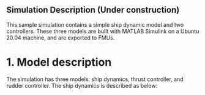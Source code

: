 ## Simulation Description (Under construction)
This sample simulation contains a simple ship dynamic model and two controllers. These three models are built with MATLAB Simulink on a Ubuntu 20.04 machine, and are exported to FMUs.

# 1. Model description
The simulation has three models: ship dynamics, thrust controller, and rudder controller.
The ship dynamics is described as below:
    
